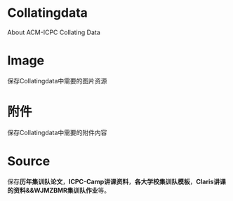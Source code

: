# Collatingdata
About ACM-ICPC Collating Data

# Image

保存Collatingdata中需要的图片资源

# 附件

保存Collatingdata中需要的附件内容

# Source

保存**历年集训队论文**，**ICPC-Camp讲课资料**，**各大学校集训队模板**，**Claris讲课的资料&&WJMZBMR集训队作业**等。